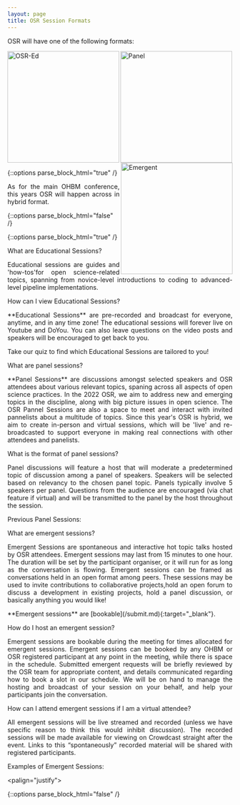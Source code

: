 ```yaml
---
layout: page
title: OSR Session Formats
---
```


OSR will have one of the following formats: 

[<img align="left" src="../img/educational_geg.svg" height="250" alt="OSR-Ed">](#educational)
[<img align="center" src="../img/panel_geg.svg" height="250" alt="Panel">](#panel)
[<img align="right" src="../img/emergent_geg.svg" height="250" alt="Emergent">](#emergent)

{::options parse_block_html="true" /}
<p align="justify">
As for the main OHBM conference, this years OSR will happen across in hybrid format.
</p>
{::options parse_block_html="false" /}

<div id='educational'></div>

{::options parse_block_html="true" /}

<p align="justify">What are Educational Sessions?</p>
<p align="justify">Educational sessions are guides and 'how-tos'for open science-related topics, spanning from novice-level introductions to coding to advanced-level pipeline implementations.</p>
<palign="justify">
</p> 
<p align="justify">How can I view Educational Sessions?</p>
<p align="justify"> **Educational Sessions** are pre-recorded and broadcast for everyone, anytime, and in any time zone! The educational sessions will forever live on Youtube and DoYou. You can also leave questions on the video posts and speakers will be encouraged to get back to you.</p>
<palign="justify">
</p> 
<p align="justify">Take our quiz to find which Educational Sessions are tailored to you!
</p>
<palign="justify">
</p> 
<palign="justify">
</p> 

<div id='panel'></div>


<p align="justify"> What are panel sessions?</p>
<p align="justify"> **Panel Sessions** are discussions amongst selected speakers and OSR attendees about various relevant topics, spaning across all aspects of open science practices.
In the 2022 OSR, we aim to address new and emerging topics in the discipline, along with big picture issues in open science. The OSR Pannel Sessions are also a space to meet 
and interact with invited pannelists about a multitude of topics. Since this year's OSR is hybrid, we aim to create in-person and virtual sessions, which will be 'live' and re-broadcasted
to support everyone in making real connections with other attendees and panelists.</p>
<palign="justify">
</p> 
<p align="justify">What is the format of panel sessions?</p>
<p align="justify">Panel discussions will feature a host that will moderate a predetermined topic of discussion among a panel of speakers.
Speakers will be selected based on relevancy to the chosen panel topic. Panels typically involve 5 speakers per panel.
Questions from the audience are encouraged (via chat feature if virtual) and will be transmitted to the panel by the host throughout the session.</p>
<palign="justify">
</p> 
<p align="justify">Previous Panel Sessions:</p>
<palign="justify">
</p> 
<palign="justify">
</p> 

<div id='emergent'></div>

  
<p align="justify">What are emergent sessions?</p>
<p align="justify"> Emergent Sessions are spontaneous and interactive hot topic talks hosted by OSR attendees. Emergent sessions may last from 15 minutes to one hour. The duration will be set by the participant organiser, or it will run for as long as the conversation is flowing. Emergent sessions can be framed as conversations held in an open format among peers. These sessions may be used to invite contributions to collaborative projects,hold an open forum to discuss a development in existing projects, hold a panel discussion, or basically anything you would like!</p>
<palign="justify">
</p> 
<p align="justify">**Emergent sessions** are [bookable](/submit.md){:target="_blank"}.</p> 
<palign="justify">
</p> 
<p align="justify"> How do I host an emergent session?</p>
<p align="justify"> Emergent sessions are bookable during the meeting for times allocated for emergent sessions. 
Emergent sessions can be booked by any OHBM or OSR registered participant at any point in the meeting, while there is space in the schedule. 
Submitted emergent requests will be briefly reviewed by the OSR team for appropriate content, and details communicated regarding how to book a slot in our schedule. 
We will be on hand to manage the hosting and broadcast of your session on your behalf, and help your participants join the conversation.</p>
<palign="justify">
</p> 
<p align="justify"> How can I attend emergent sessions if I am a virtual attendee?</p>
<p align="justify"> All emergent sessions will be live streamed and recorded (unless we have specific reason to think this would inhibit discussion). The recorded sessions will be made available for viewing on Crowdcast straight after the event. Links to this “spontaneously” recorded material will be shared with registered participants.</p>
<palign="justify">
</p>  
<palign="justify">
</p> 

<p align="justify">Examples of Emergent Sessions:</p>

<palign="justify">
</p> 
<palign="justify">
</p> 

{::options parse_block_html="false" /}
